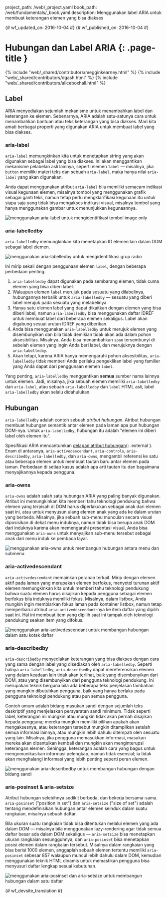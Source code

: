 project_path: /web/_project.yaml
book_path: /web/fundamentals/_book.yaml
description: Menggunakan label ARIA untuk membuat keterangan elemen yang bisa diakses


{# wf_updated_on: 2016-10-04 #}
{# wf_published_on: 2016-10-04 #}

# Hubungan dan Label ARIA {: .page-title }

{% include "web/_shared/contributors/megginkearney.html" %}
{% include "web/_shared/contributors/dgash.html" %}
{% include "web/_shared/contributors/aliceboxhall.html" %}

## Label

ARIA menyediakan sejumlah mekanisme untuk menambahkan label dan keterangan ke elemen.
Sebenarnya, ARIA adalah satu-satunya cara untuk menambahkan bantuan atau teks keterangan yang bisa diakses. Mari kita
amati berbagai properti yang digunakan ARIA untuk membuat label yang bisa diakses.

### aria-label

`aria-label` memungkinkan kita untuk menetapkan string yang akan digunakan sebagai label yang bisa diakses.
Ini akan menggantikan mekanisme pelabelan asli lainnya, seperti elemen `label`
&mdash; misalnya, jika `button` memiliki materi teks dan sebuah `aria-label`,
maka hanya nilai `aria-label` yang akan digunakan.

Anda dapat menggunakan atribut `aria-label` bila memiliki semacam indikasi visual
kegunaan elemen, misalnya tombol yang menggunakan grafik sebagai ganti
teks, namun tetap perlu mengklarifikasi kegunaan itu untuk siapa saja yang tidak bisa mengakses
indikasi visual, misalnya tombol yang hanya menggunakan gambar untuk menunjukkan
kegunaannya.

![menggunakan aria-label untuk mengidentifikasi tombol image only](imgs/aria-label.jpg)

### aria-labelledby

`aria-labelledby` memungkinkan kita menetapkan ID elemen lain dalam DOM sebagai
label elemen.

![menggunakan aria-labelledby untuk mengidentifikasi grup radio](imgs/aria-labelledby.jpg)

Ini mirip sekali dengan penggunaan elemen `label`, dengan beberapa perbedaan penting.

 1. `aria-labelledby` dapat digunakan pada sembarang elemen, tidak cuma elemen yang bisa diberi label.
 1. Walaupun elemen `label` merujuk pada sesuatu yang dilabelinya, hubungannya
    terbalik untuk `aria-labelledby` &mdash; sesuatu yang
    diberi label merujuk pada sesuatu yang melabelinya.
 1. Hanya satu elemen label yang dapat dikaitkan dengan elemen yang bisa diberi label, namun
    `aria-labelledby` bisa menggunakan daftar IDREF untuk membuat label dari beberapa
    elemen sekaligus. Label akan digabung sesuai urutan IDREF
    yang diberikan.
 1. Anda bisa menggunakan `aria-labelledby` untuk merujuk elemen yang disembunyikan dan
    bila tidak demikian tidak akan ada dalam pohon aksesibilitas. Misalnya, Anda bisa menambahkan
    `span` tersembunyi di sebelah elemen yang ingin Anda beri label, dan merujuknya dengan
    `aria-labelledby`.
 1. Akan tetapi, karena ARIA hanya memengaruhi pohon aksesibilitas, `aria-labelledby`
    tidak memberi Anda perilaku pengeklikan label yang familier yang Anda dapat dari penggunaan elemen
    `label`.

Yang penting, `aria-labelledby` menggantikan **semua** sumber nama lainnya untuk
elemen. Jadi, misalnya, jika sebuah elemen memiliki `aria-labelledby` dan
`aria-label`, atau sebuah `aria-labelledby` dan `label` HTML asli, label
`aria-labelledby` akan selalu didahulukan.

## Hubungan

`aria-labelledby` adalah contoh sebuah *atribut hubungan*. Atribut hubungan
membuat hubungan semantik antar elemen pada laman
apa pun hubungan DOM-nya. Untuk `aria-labelledby`, hubungan
itu adalah "elemen ini diberi label oleh elemen itu".

Spesifikasi ARIA mencantumkan [delapan atribut
hubungan](https://www.w3.org/TR/wai-aria/states_and_properties#attrs_relationships){: .external }.
Enam di antaranya, `aria-activedescendant`, `aria-controls`, `aria-describedby`,
`aria-labelledby`, dan `aria-owns`, mengambil referensi ke satu atau beberapa elemen
untuk membuat tautan baru antar elemen pada laman. Perbedaan di setiap kasus adalah
apa arti tautan itu dan bagaimana menyajikannya kepada pengguna.

### aria-owns

`aria-owns` adalah salah satu hubungan ARIA yang paling banyak digunakan. Atribut ini
memungkinkan kita memberi tahu teknologi pendukung bahwa elemen yang terpisah di
DOM harus diperlakukan sebagai anak dari elemen saat ini, atau untuk menyusun ulang
elemen anak yang ada ke dalam urutan yang berbeda. Misalnya, jika sebuah
sub-menu munculan secara visual diposisikan di dekat menu induknya, namun tidak bisa berupa anak DOM
dari induknya karena akan memengaruhi presentasi visual, Anda bisa menggunakan
`aria-owns` untuk menyajikan sub-menu tersebut sebagai anak dari
menu induk ke pembaca layar.

![menggunakan aria-owns untuk membangun hubungan antara menu dan submenu](imgs/aria-owns.jpg)

### aria-activedescendant

`aria-activedescendant` memainkan peranan terkait. Mirip dengan elemen aktif pada
laman yang merupakan elemen berfokus, menyetel turunan aktif elemen
memungkinkan kita untuk memberi tahu teknologi pendukung bahwa suatu elemen harus disajikan kepada
pengguna sebagai elemen berfokus bila induknya memiliki fokus. Misalnya,
dalam listbox, Anda mungkin ingin membiarkan fokus laman pada kontainer listbox,
namun tetap memperbarui atribut `aria-activedescendant`-nya ke
item daftar yang dipilih saat ini. Hal ini membuat item yang dipilih saat ini tampak oleh
teknologi pendukung seakan item yang difokus.

![menggunakan aria-activedescendant untuk membangun hubungan dalam satu kotak daftar](imgs/aria-activedescendant.jpg)

### aria-describedby

`aria-describedby` menyediakan keterangan yang bisa diakses dengan cara yang sama dengan label yang disediakan oleh
`aria-labelledby`. Seperti halnya `aria-labelledby`, `aria-describedby`
dapat mereferensikan elemen yang dalam keadaan lain tidak akan terlihat, baik yang disembunyikan dari
DOM, atau yang disembunyikan dari pengguna teknologi pendukung. Ini merupakan teknik berguna bila ada
beberapa teks penjelasan tambahan yang mungkin dibutuhkan pengguna, baik yang hanya berlaku
pada pengguna teknologi pendukung atau pun semua pengguna.

Contoh umum adalah bidang masukan sandi dengan sejumlah
teks deskriptif yang menjelaskan persyaratan sandi minimum. Tidak seperti label,
keterangan ini mungkin atau mungkin tidak akan pernah disajikan kepada pengguna; mereka mungkin memiliki
pilihan apakah akan mengaksesnya, atau keterangan tersebut mungkin ditampilkan setelah semua informasi lainnya,
atau mungkin lebih dahulu ditempati oleh sesuatu yang lain. Misalnya, jika pengguna memasukkan
informasi, masukan mereka akan dipantulkan kembali dan mungkin akan menginterupsi
keterangan elemen. Sehingga, keterangan adalah cara yang bagus untuk mengomunikasikan informasi pelengkap,
namun tidak esensial; ia tidak akan menghalangi informasi yang lebih penting
seperti peran elemen.

![menggunakan aria-describedby untuk membangun hubungan dengan bidang sandi](imgs/aria-describedby.jpg)

### aria-posinset & aria-setsize

Atribut hubungan selebihnya sedikit berbeda, dan bekerja bersama-sama.
`aria-posinset` ("position in set") dan `aria-setsize` ("size of set") adalah tentang
mendefinisikan hubungan antar elemen seinduk dalam suatu rangkaian, misalnya sebuah daftar.

Bila ukuran suatu rangkaian tidak bisa ditentukan melalui elemen yang ada dalam DOM
&mdash; misalnya bila menggunakan lazy-rendering agar tidak semua daftar besar
ada dalam DOM sekaligus &mdash; `aria-setsize` bisa menetapkan ukuran rangkaian sesungguhnya, dan
`aria-posinset` bisa menetapkan posisi elemen dalam rangkaian tersebut. Misalnya dalam
rangkaian yang bisa berisi 1000 elemen, anggaplah sebuah elemen tertentu
memiliki `aria-posinset` sebesar 857 walaupun muncul lebih dahulu dalam DOM, kemudian
menggunakan teknik HTML dinamis untuk memastikan pengguna bisa menyusuri daftar lengkap
sesuai kebutuhan.

![menggunakan aria-posinset dan aria-setsize untuk membangun hubungan dalam satu daftar](imgs/aria-posinset.jpg)


{# wf_devsite_translation #}
